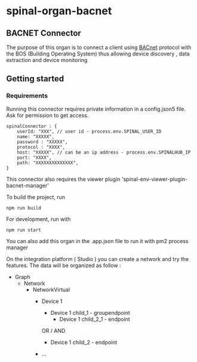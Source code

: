 # spinal-organ-bacnet

## BACNET Connector

The purpose of this organ is to connect a client using [BACnet](lib/bacstack/README.md) protocol with the BOS (Building Operating System) thus allowing device discovery , data extraction and device monitoring

## Getting started

### Requirements
Running this connector requires private information in a config.json5 file. Ask for permission to get access.
```
spinalConnector : {
    userId: "XXX", // user id - process.env.SPINAL_USER_ID
    name: "XXXXX",
    password : "XXXXX",
    protocol : "XXXX",
    host: "XXXXX", // can be an ip address - process.env.SPINALHUB_IP  
    port: "XXXX",
    path: "XXXXXXXXXXXXXX",
}
```

This connector also requires the viewer plugin 'spinal-env-viewer-plugin-bacnet-manager'


To build the project, run 

```
npm run build
```

For development, run with
```
npm run start
```

You can also add this organ in the .app.json file to run it with pm2 process manager

On the integration platform ( Studio ) you can create a network and try the features.
The data will be organized as follow :
- Graph
  - Network
    - NetworkVirtual
      - Device 1
        - Device 1 child_1 - groupendpoint
          - Device 1 child_2_1 - endpoint

        OR / AND

        - Device 1 child_2 - endpoint
      - ...







